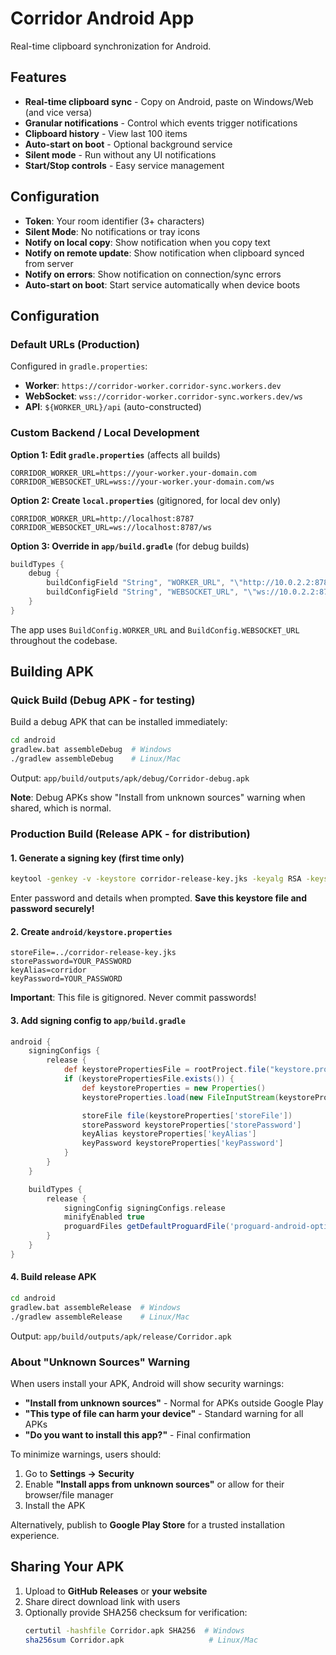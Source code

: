 # Corridor Android App

Real-time clipboard synchronization for Android.

## Features

- **Real-time clipboard sync** - Copy on Android, paste on Windows/Web (and vice versa)
- **Granular notifications** - Control which events trigger notifications
- **Clipboard history** - View last 100 items
- **Auto-start on boot** - Optional background service
- **Silent mode** - Run without any UI notifications
- **Start/Stop controls** - Easy service management

## Configuration

- **Token**: Your room identifier (3+ characters)
- **Silent Mode**: No notifications or tray icons
- **Notify on local copy**: Show notification when you copy text
- **Notify on remote update**: Show notification when clipboard synced from server
- **Notify on errors**: Show notification on connection/sync errors
- **Auto-start on boot**: Start service automatically when device boots

## Configuration

### Default URLs (Production)

Configured in `gradle.properties`:
- **Worker**: `https://corridor-worker.corridor-sync.workers.dev`
- **WebSocket**: `wss://corridor-worker.corridor-sync.workers.dev/ws`
- **API**: `${WORKER_URL}/api` (auto-constructed)

### Custom Backend / Local Development

**Option 1: Edit `gradle.properties`** (affects all builds)
```properties
CORRIDOR_WORKER_URL=https://your-worker.your-domain.com
CORRIDOR_WEBSOCKET_URL=wss://your-worker.your-domain.com/ws
```

**Option 2: Create `local.properties`** (gitignored, for local dev only)
```properties
CORRIDOR_WORKER_URL=http://localhost:8787
CORRIDOR_WEBSOCKET_URL=ws://localhost:8787/ws
```

**Option 3: Override in `app/build.gradle`** (for debug builds)
```gradle
buildTypes {
    debug {
        buildConfigField "String", "WORKER_URL", "\"http://10.0.2.2:8787\""
        buildConfigField "String", "WEBSOCKET_URL", "\"ws://10.0.2.2:8787/ws\""
    }
}
```

The app uses `BuildConfig.WORKER_URL` and `BuildConfig.WEBSOCKET_URL` throughout the codebase.

## Building APK

### Quick Build (Debug APK - for testing)

Build a debug APK that can be installed immediately:

```bash
cd android
gradlew.bat assembleDebug  # Windows
./gradlew assembleDebug    # Linux/Mac
```

Output: `app/build/outputs/apk/debug/Corridor-debug.apk`

**Note**: Debug APKs show "Install from unknown sources" warning when shared, which is normal.

### Production Build (Release APK - for distribution)

#### 1. Generate a signing key (first time only)

```bash
keytool -genkey -v -keystore corridor-release-key.jks -keyalg RSA -keysize 2048 -validity 10000 -alias corridor
```

Enter password and details when prompted. **Save this keystore file and password securely!**

#### 2. Create `android/keystore.properties`

```properties
storeFile=../corridor-release-key.jks
storePassword=YOUR_PASSWORD
keyAlias=corridor
keyPassword=YOUR_PASSWORD
```

**Important**: This file is gitignored. Never commit passwords!

#### 3. Add signing config to `app/build.gradle`

```gradle
android {
    signingConfigs {
        release {
            def keystorePropertiesFile = rootProject.file("keystore.properties")
            if (keystorePropertiesFile.exists()) {
                def keystoreProperties = new Properties()
                keystoreProperties.load(new FileInputStream(keystorePropertiesFile))

                storeFile file(keystoreProperties['storeFile'])
                storePassword keystoreProperties['storePassword']
                keyAlias keystoreProperties['keyAlias']
                keyPassword keystoreProperties['keyPassword']
            }
        }
    }

    buildTypes {
        release {
            signingConfig signingConfigs.release
            minifyEnabled true
            proguardFiles getDefaultProguardFile('proguard-android-optimize.txt'), 'proguard-rules.pro'
        }
    }
}
```

#### 4. Build release APK

```bash
cd android
gradlew.bat assembleRelease  # Windows
./gradlew assembleRelease    # Linux/Mac
```

Output: `app/build/outputs/apk/release/Corridor.apk`

### About "Unknown Sources" Warning

When users install your APK, Android will show security warnings:
- **"Install from unknown sources"** - Normal for APKs outside Google Play
- **"This type of file can harm your device"** - Standard warning for all APKs
- **"Do you want to install this app?"** - Final confirmation

To minimize warnings, users should:
1. Go to **Settings → Security**
2. Enable **"Install apps from unknown sources"** or allow for their browser/file manager
3. Install the APK

Alternatively, publish to **Google Play Store** for a trusted installation experience.

## Sharing Your APK

1. Upload to **GitHub Releases** or **your website**
2. Share direct download link with users
3. Optionally provide SHA256 checksum for verification:
   ```bash
   certutil -hashfile Corridor.apk SHA256  # Windows
   sha256sum Corridor.apk                   # Linux/Mac
   ```
